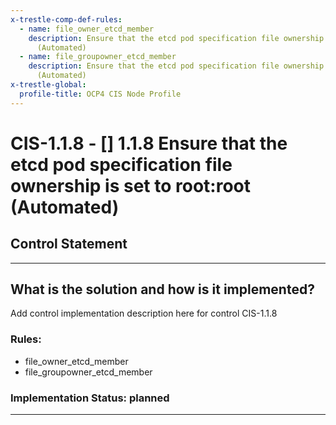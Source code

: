```yaml
---
x-trestle-comp-def-rules:
  - name: file_owner_etcd_member
    description: Ensure that the etcd pod specification file ownership is set to root:root
      (Automated)
  - name: file_groupowner_etcd_member
    description: Ensure that the etcd pod specification file ownership is set to root:root
      (Automated)
x-trestle-global:
  profile-title: OCP4 CIS Node Profile
---
```


# CIS-1.1.8 - \[\] 1.1.8 Ensure that the etcd pod specification file ownership is set to root:root (Automated)

## Control Statement

______________________________________________________________________

## What is the solution and how is it implemented?

<!-- For implementation status enter one of: implemented, partial, planned, alternative, not-applicable -->

<!-- Note that the list of rules under ### Rules: is read-only and changes will not be captured after assembly to JSON -->

Add control implementation description here for control CIS-1.1.8

### Rules:

  - file_owner_etcd_member
  - file_groupowner_etcd_member

### Implementation Status: planned

______________________________________________________________________
